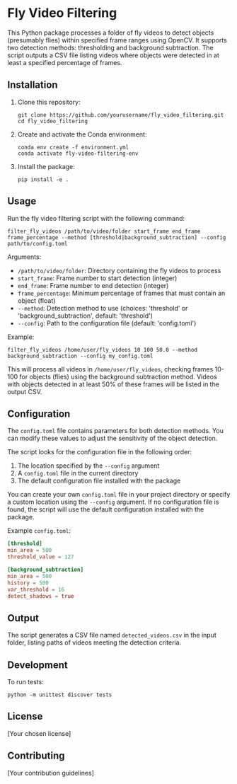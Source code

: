# Fly Video Filtering

This Python package processes a folder of fly videos to detect objects (presumably flies) within specified frame ranges using OpenCV. It supports two detection methods: thresholding and background subtraction. The script outputs a CSV file listing videos where objects were detected in at least a specified percentage of frames.

## Installation

1. Clone this repository:
   ```
   git clone https://github.com/yourusername/fly_video_filtering.git
   cd fly_video_filtering
   ```

2. Create and activate the Conda environment:
   ```
   conda env create -f environment.yml
   conda activate fly-video-filtering-env
   ```

3. Install the package:
   ```
   pip install -e .
   ```

## Usage

Run the fly video filtering script with the following command:

```
filter_fly_videos /path/to/video/folder start_frame end_frame frame_percentage --method [threshold|background_subtraction] --config path/to/config.toml
```

Arguments:
- `/path/to/video/folder`: Directory containing the fly videos to process
- `start_frame`: Frame number to start detection (integer)
- `end_frame`: Frame number to end detection (integer)
- `frame_percentage`: Minimum percentage of frames that must contain an object (float)
- `--method`: Detection method to use (choices: 'threshold' or 'background_subtraction', default: 'threshold')
- `--config`: Path to the configuration file (default: 'config.toml')

Example:
```
filter_fly_videos /home/user/fly_videos 10 100 50.0 --method background_subtraction --config my_config.toml
```

This will process all videos in `/home/user/fly_videos`, checking frames 10-100 for objects (flies) using the background subtraction method. Videos with objects detected in at least 50% of these frames will be listed in the output CSV.

## Configuration

The `config.toml` file contains parameters for both detection methods. You can modify these values to adjust the sensitivity of the object detection.

The script looks for the configuration file in the following order:
1. The location specified by the `--config` argument
2. A `config.toml` file in the current directory
3. The default configuration file installed with the package

You can create your own `config.toml` file in your project directory or specify a custom location using the `--config` argument. If no configuration file is found, the script will use the default configuration installed with the package.

Example `config.toml`:

```toml
[threshold]
min_area = 500
threshold_value = 127

[background_subtraction]
min_area = 500
history = 500
var_threshold = 16
detect_shadows = true
```

## Output

The script generates a CSV file named `detected_videos.csv` in the input folder, listing paths of videos meeting the detection criteria.

## Development

To run tests:
```
python -m unittest discover tests
```

## License

[Your chosen license]

## Contributing

[Your contribution guidelines]